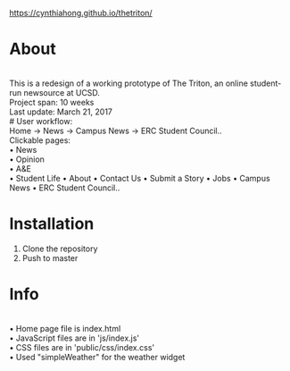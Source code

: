 https://cynthiahong.github.io/thetriton/

# About
<br />
This is a redesign of a working prototype of The Triton, an online student-run newsource at UCSD.
<br />
Project span: 10 weeks
<br />
Last update: March 21, 2017
<br />
# User workflow:
<br />
Home -> News -> Campus News -> ERC Student Council..
<br />
Clickable pages:
<br />
• News
<br />
• Opinion
<br />
• A&E
<br />
• Student Life
• About
• Contact Us
• Submit a Story
• Jobs
• Campus News
• ERC Student Council..

# Installation
1. Clone the repository
2. Push to master

# Info
<br />
• Home page file is index.html
<br />
• JavaScript files are in 'js/index.js'
<br />
• CSS files are in 'public/css/index.css'
<br />
• Used "simpleWeather" for the weather widget
